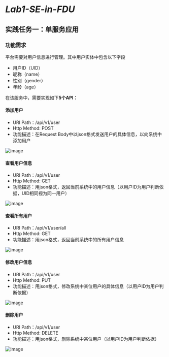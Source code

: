 *Lab1-SE-in-FDU*  
====

## **实践任务一：单服务应用**

### **功能需求**

平台需要对用户信息进行管理。其中用户实体中包含以下字段

- 用户ID（UID）
- 昵称（name）
- 性别（gender）
- 年龄（age）

在该服务中，需要实现如下**5个API：**

#### 添加用户

- URI Path：/api/v1/user
- Http Method: POST
- 功能描述：在Request Body中以json格式发送用户的具体信息，以向系统中添加用户

![image](https://github.com/WuXQAQ/Lab1-SE-in-FDU/tree/master/Resource/001.jpg)

#### 查看用户信息

- URI Path：/api/v1/user
- Http Method: GET
- 功能描述：用json格式，返回当前系统中的用户信息（以用户ID为用户判断依据，UID相同视为同一用户）

![image](https://github.com/WuXQAQ/Lab1-SE-in-FDU/tree/master/Resource/002.jpg)

#### 查看所有用户

- URI Path：/api/v1/user/all
- Http Method: GET
- 功能描述：用json格式，返回当前系统中的所有用户信息

![image](https://github.com/WuXQAQ/Lab1-SE-in-FDU/tree/master/Resource/003.jpg)

#### 修改用户信息

- URI Path：/api/v1/user
- Http Method: PUT
- 功能描述：用json格式，修改系统中某位用户的具体信息（以用户ID为用户判断依据）

![image](https://github.com/WuXQAQ/Lab1-SE-in-FDU/tree/master/Resource/004.jpg)

#### 删除用户

- URI Path：/api/v1/user
- Http Method: DELETE
- 功能描述：用json格式，删除系统中某位用户（以用户ID为用户判断依据）

![image](https://github.com/WuXQAQ/Lab1-SE-in-FDU/tree/master/Resource/005.jpg)

